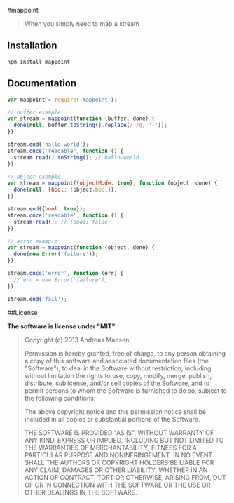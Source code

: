 #mappoint

> When you simply need to map a stream

## Installation

```sheel
npm install mappoint
```

## Documentation

```javascript
var mappoint = require('mappoint');

// buffer example
var stream = mappoint(function (buffer, done) {
  done(null, buffer.toString().replace(/ /g, '-'));
});

stream.end('hallo world');
stream.once('readable', function () {
  stream.read().toString(); // hallo-world
});

// object example
var stream = mappoint({objectMode: true}, function (object, done) {
  done(null, {bool: !object.bool});
});

stream.end({bool: true});
stream.once('readable', function () {
  stream.read(); // {bool: false}
});

// error example
var stream = mappoint(function (object, done) {
  done(new Error('failure'));
});

stream.once('error', function (err) {
  // err = new Error('failure');
});

stream.end('fail');
```

##License

**The software is license under "MIT"**

> Copyright (c) 2013 Andreas Madsen
>
> Permission is hereby granted, free of charge, to any person obtaining a copy
> of this software and associated documentation files (the "Software"), to deal
> in the Software without restriction, including without limitation the rights
> to use, copy, modify, merge, publish, distribute, sublicense, and/or sell
> copies of the Software, and to permit persons to whom the Software is
> furnished to do so, subject to the following conditions:
>
> The above copyright notice and this permission notice shall be included in
> all copies or substantial portions of the Software.
>
> THE SOFTWARE IS PROVIDED "AS IS", WITHOUT WARRANTY OF ANY KIND, EXPRESS OR
> IMPLIED, INCLUDING BUT NOT LIMITED TO THE WARRANTIES OF MERCHANTABILITY,
> FITNESS FOR A PARTICULAR PURPOSE AND NONINFRINGEMENT. IN NO EVENT SHALL THE
> AUTHORS OR COPYRIGHT HOLDERS BE LIABLE FOR ANY CLAIM, DAMAGES OR OTHER
> LIABILITY, WHETHER IN AN ACTION OF CONTRACT, TORT OR OTHERWISE, ARISING FROM,
> OUT OF OR IN CONNECTION WITH THE SOFTWARE OR THE USE OR OTHER DEALINGS IN
> THE SOFTWARE.
